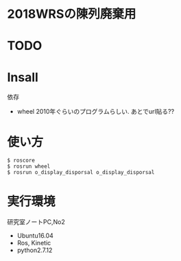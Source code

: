 # 2018WRSの陳列廃棄用

# TODO

# Insall
依存
- wheel
2010年ぐらいのプログラムらしい.
あとでurl貼る??

# 使い方
```
$ roscore
$ rosrun wheel
$ rosrun o_display_disporsal o_display_disporsal
```

# 実行環境
研究室ノートPC,No2
- Ubuntu16.04
- Ros, Kinetic
- python2.7.12

